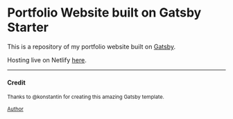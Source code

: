 # Portfolio Website built on Gatsby Starter

This is a repository of my portfolio website built on [Gatsby](https://www.gatsbyjs.com/).

Hosting live on Netlify [here](https://peaceful-meninsky-da85ce.netlify.app/).

----

#### Credit

<sup>Thanks to @konstantin for creating this amazing Gatsby template.</sup>

<sup>[Author](https://github.com/konstantinmuenster)</sup>
